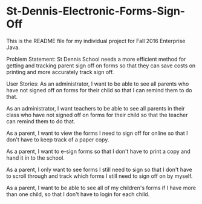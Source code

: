 # St-Dennis-Electronic-Forms-Sign-Off
This is the README file for my individual project for Fall 2016 Enterprise Java.

Problem Statement: 
St Dennis School needs a more efficient method for getting and tracking parent sign off on forms so that they can save costs on printing and more accurately track sign off.

User Stories:
As an administrator, I want to be able to see all parents who have not signed off on forms for their child so that I can remind them to do that.

As an administrator, I want teachers to be able to see all parents in their class who have not signed off on forms for their child so that the teacher can remind them to do that.

As a parent, I want to view the forms I need to sign off for online so that I don't have to keep track of a paper copy.

As a parent, I want to e-sign forms so that I don't have to print a copy and hand it in to the school.

As a parent, I only want to see forms I still need to sign so that I don't have to scroll through and track which forms I still need to sign off on by myself.

As a parent, I want to be able to see all of my children's forms if I have more than one child, so that I don't have to login for each child.
